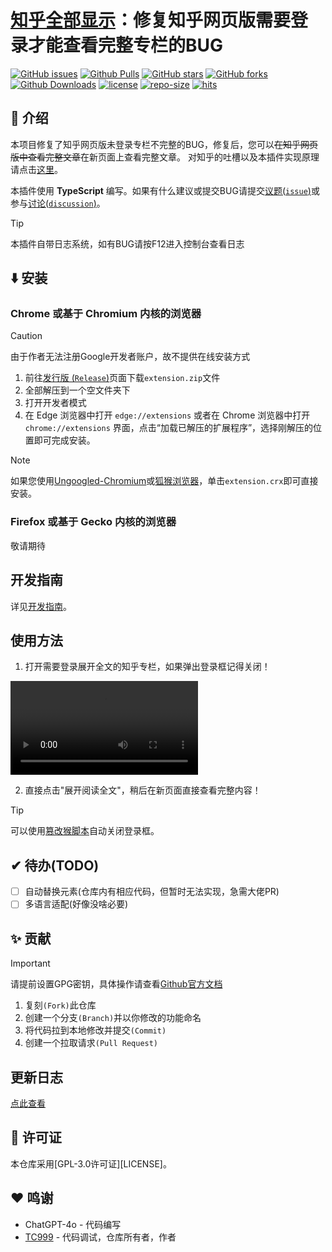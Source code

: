 # [知乎全部显示][repo-url]：修复知乎网页版需要登录才能查看完整专栏的BUG
 [![GitHub issues][issues-image]][issues-url]
 [![Github Pulls][pulls-image]][pulls-url]
 [![GitHub stars][stars-image]][stars-url]
 [![GitHub forks][forks-image]][forks-url]
 [![Github Downloads][download-image]][download-url]
 [![license][license-image]][license-url]
 [![repo-size][repo-size-image]][repo-size-url]
 [![hits][hits-image]][hits-url]

## 👋 介绍
本项目修复了知乎网页版未登录专栏不完整的BUG，修复后，您可以~~在知乎网页版中查看完整文章~~在新页面上查看完整文章。
对知乎的吐槽以及本插件实现原理请点击[这里](docs/原理以及吐槽.md)。

本插件使用 **TypeScript** 编写。如果有什么建议或提交BUG请提交[议题(`issue`)][issues-url]或参与[讨论(`discussion`)][discussions-url]。

> [!TIP]
> 本插件自带日志系统，如有BUG请按F12进入控制台查看日志


## ⬇️ 安装
### Chrome 或基于 Chromium 内核的浏览器
> [!CAUTION]
> 由于作者无法注册Google开发者账户，故不提供在线安装方式
1. 前往[发行版 (`Release`)][download-url]页面下载`extension.zip`文件
2. 全部解压到一个空文件夹下
3. 打开开发者模式
4. 在 Edge 浏览器中打开 `edge://extensions` 或者在 Chrome 浏览器中打开 `chrome://extensions` 界面，点击“加载已解压的扩展程序”，选择刚解压的位置即可完成安装。
>[!NOTE]
> 如果您使用[Ungoogled-Chromium][Ungoogled-Chromuim-url]或[狐猴浏览器][LemurBrowser-url]，单击`extension.crx`即可直接安装。

### Firefox 或基于 Gecko 内核的浏览器
敬请期待

## 开发指南
详见[开发指南](CONTRIBUTING.md)。
## 使用方法
1. 打开需要登录展开全文的知乎专栏，如果弹出登录框记得关闭！

<video src="docs/演示.mp4" controls="controls"></video>

2. 直接点击"展开阅读全文"，稍后在新页面直接查看完整内容！
> [!TIP]
> 可以使用[篡改猴脚本][zhihu-enhance-url]自动关闭登录框。

## ✔ 待办(TODO)

- [ ] 自动替换元素(仓库内有相应代码，但暂时无法实现，急需大佬PR)
- [ ] 多语言适配(好像没啥必要)

## ✨ 贡献
> [!IMPORTANT]
> 请提前设置GPG密钥，具体操作请查看[Github官方文档][github-doc-gpg-url]
1. 复刻`(Fork)`此仓库
2. 创建一个分支`(Branch)`并以你修改的功能命名
3. 将代码拉到本地修改并提交`(Commit)`
4. 创建一个拉取请求`(Pull Request)`

## 更新日志
[点此查看](CHANGELOG.md)

## 📝 许可证
本仓库采用[GPL-3.0许可证][LICENSE]。

## ❤️ 鸣谢
- ChatGPT-4o - 代码编写
- [TC999](https://github.com/TC999) - 代码调试，仓库所有者，作者

<!-- 链接开始 -->
[issues-url]: https://github.com/TC999/zhihu-full-show/issues "议题"
[issues-image]: https://img.shields.io/github/issues/TC999/zhihu-full-show?style=flat&logo=github&%3Fcolor%3Dgreen&label=%E8%AE%AE%E9%A2%98

[pulls-url]: https://github.com/TC999/zhihu-full-show/pulls "拉取请求"
[pulls-image]: https://img.shields.io/github/issues-pr/TC999/Structura-Chinese?style=flat&logo=github&%3Fcolor%3Dgreen&label=%E6%8B%89%E5%8F%96%E8%AF%B7%E6%B1%82

[stars-url]: https://github.com/TC999/zhihu-full-show/stargazers "星标"
[stars-image]: https://img.shields.io/github/stars/TC999/zhihu-full-show?style=flat&logo=github&%3Fcolor%3Dblue&label=%E6%98%9F%E6%A0%87%E6%95%B0

[forks-url]: https://github.com/TC999/zhihu-full-show/fork "复刻"
[forks-image]: https://img.shields.io/github/forks/TC999/zhihu-full-show?style=flat&logo=github&%3Fcolor%3Dblue&label=%E5%A4%8D%E5%88%BB

[discussions-url]: https://github.com/TC999/zhihu-full-show/discussions "讨论"

[hits-url]: https://hits.dwyl.com/ "访问量"
[hits-image]: https://img.shields.io/endpoint?url=https%3A%2F%2Fhits.dwyl.com%2FTC999%2Fzhihu-full-show.json%3Fcolor%3Dgreen&label=%E8%AE%BF%E9%97%AE%E9%87%8F 

[repo-url]: https://github.com/TC999/zhihu-full-show "仓库地址"

[repo-size-url]: https://img.shields.io/github/repo-size/TC999/zhihu-full-show?style=flat&label=%E4%BB%93%E5%BA%93%E5%A4%A7%E5%B0%8F&labelColor=3F "仓库大小"
[repo-size-image]: https://img.shields.io/github/repo-size/TC999/zhihu-full-show?style=flat&label=%E4%BB%93%E5%BA%93%E5%A4%A7%E5%B0%8F&labelColor=3F

[download-url]: https://github.com/TC999/zhihu-full-show/releases/latest "下载"
[download-image]: https://img.shields.io/github/downloads/TC999/zhihu-full-show/total?style=flat&label=%E4%B8%8B%E8%BD%BD%E6%95%B0&%3Fcolor%3Dblue "总下载数"

[LemurBrowser-url]: https://lemurbrowser.com "狐猴浏览器"

[license-url]: https://github.com/TC999/zhihu-full-show/blob/master/LICENSE "许可证"
[license-image]: https://img.shields.io/github/license/TC999/zhihu-full-show?style=flat&label=%E8%AE%B8%E5%8F%AF%E8%AF%81

[Ungoogled-Chromuim-url]: https://ungoogled-software.github.io/ungoogled-chromium-binaries/ "Ungoogled-Chromuim 官网"

[zhihu-enhance-url]: https://greasyfork.org/zh-CN/scripts/419081-%E7%9F%A5%E4%B9%8E%E5%A2%9E%E5%BC%BA "知乎增强"

[github-doc-gpg-url]: https://docs.github.com/zh/authentication/managing-commit-signature-verification/generating-a-new-gpg-key "GPG签名"
<!-- 链接结束 -->